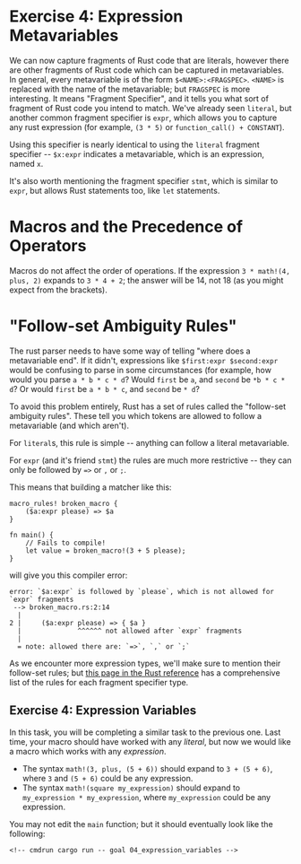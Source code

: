 # Exercise 4: Expression Metavariables

We can now capture fragments of Rust code that are literals, however there are
other fragments of Rust code which can be captured in metavariables. In general,
every metavariable is of the form `$<NAME>:<FRAGSPEC>`. `<NAME>` is replaced
with the name of the metavariable; but `FRAGSPEC` is more interesting. It means
"Fragment Specifier", and it tells you what sort of fragment of Rust code you
intend to match. We've already seen `literal`, but another common fragment
specifier is `expr`, which allows you to capture any rust expression (for
example, `(3 * 5)` or `function_call() + CONSTANT`).

Using this specifier is nearly identical to using the `literal` fragment
specifier -- `$x:expr` indicates a metavariable, which is an expression, named
`x`.

It's also worth mentioning the fragment specifier `stmt`, which is similar to
`expr`, but allows Rust statements too, like `let` statements.

# Macros and the Precedence of Operators

Macros do not affect the order of operations. If the expression `3 * math!(4,
plus, 2)` expands to `3 * 4 + 2`; the answer will be 14, not 18 (as you might
expect from the brackets).

# "Follow-set Ambiguity Rules"

The rust parser needs to have some way of telling "where does a metavariable
end". If it didn't, expressions like `$first:expr $second:expr` would be confusing to
parse in some circumstances (for example, how would you parse `a * b * c * d`?
Would `first` be `a`, and `second` be `*b * c * d`? Or would `first` be `a * b * c`,
and `second` be `* d`?

To avoid this problem entirely, Rust has a set of rules called the "follow-set
ambiguity rules". These tell you which tokens are allowed to follow a
metavariable (and which aren't).

For `literal`s, this rule is simple -- anything can follow a literal
metavariable.

For `expr` (and it's friend `stmt`) the rules are much more restrictive -- they
can only be followed by `=>` or `,` or `;`.

This means that building a matcher like this:

``` rust,ignore
macro_rules! broken_macro {
    ($a:expr please) => $a
}

fn main() {
    // Fails to compile!
    let value = broken_macro!(3 + 5 please);
}
```

will give you this compiler error:

``` rust,ignore
error: `$a:expr` is followed by `please`, which is not allowed for `expr` fragments
 --> broken_macro.rs:2:14
  |
2 |     ($a:expr please) => { $a }
  |              ^^^^^^ not allowed after `expr` fragments
  |
  = note: allowed there are: `=>`, `,` or `;`
```


As we encounter more expression types, we'll make sure to mention their
follow-set rules; but [this page in the Rust
reference](https://doc.rust-lang.org/reference/macros-by-example.html#follow-set-ambiguity-restrictions)
has a comprehensive list of the rules for each fragment specifier type.


## Exercise 4: Expression Variables

In this task, you will be completing a similar task to the previous one.
Last time, your macro should have worked with any *literal*, but now we would
like a macro which works with any *expression*.


 - The syntax `math!(3, plus, (5 + 6))` should expand to `3 + (5 + 6)`, where
   `3` and `(5 + 6)` could be any expression.
 - The syntax `math!(square my_expression)` should expand to `my_expression *
   my_expression`, where `my_expression` could be any expression.

You may not edit the `main` function; but it should eventually look like the
following:

<!-- If you can see this text, it means you're not looking at the book.   -->
<!-- Run the cargo command below (without `cmdrun`) to see the real code. -->
```rust,ignore
<!-- cmdrun cargo run -- goal 04_expression_variables -->
```
